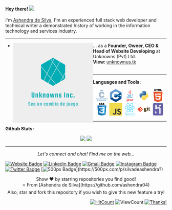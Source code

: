 <h4> Hey there! <img src="https://raw.githubusercontent.com/verma-anushka/verma-anushka/master/gifs/wave.gif" width="30px"></h4>

I'm [Ashendra de Silva](https://ashendradesilva.tk/), I'm an experienced full stack web developer and technical writer a demonstrated history of working in the information technology and services industry.

---


- <div>
    <img width="250" height="250" align='left' src="https://raw.githubusercontent.com/ashendra04/ashendra04/main/images/unknowns.png" >
    ... as a <strong>Founder, Owner, CEO & Head of Website Developing</strong> at Unknowns (Pvt) Ltd.
    <br />
    <strong>View: </strong> <a href="https://www.unknownus.tk/" >unknownus.tk</a> 
    <br /> 
    <br /> 
  </div>

  ***

**Languages and Tools:**

<p align="center">

  <div align="center">
  
  <code><img height="40" src="https://raw.githubusercontent.com/github/explore/80688e429a7d4ef2fca1e82350fe8e3517d3494d/topics/c/c.png"></code> <code><img height="40" src="https://raw.githubusercontent.com/github/explore/80688e429a7d4ef2fca1e82350fe8e3517d3494d/topics/cpp/cpp.png"></code> <code><img height="40" src="https://raw.githubusercontent.com/devicons/devicon/master/icons/java/java-original-wordmark.svg"></code> <code><img height="40" src="https://raw.githubusercontent.com/github/explore/80688e429a7d4ef2fca1e82350fe8e3517d3494d/topics/python/python.png"></code> <code><img height="40" src="https://raw.githubusercontent.com/github/explore/80688e429a7d4ef2fca1e82350fe8e3517d3494d/topics/html/html.png"></code> <code><img height="40" src="https://raw.githubusercontent.com/github/explore/80688e429a7d4ef2fca1e82350fe8e3517d3494d/topics/css/css.png"></code> <code><img height="40" src="https://raw.githubusercontent.com/github/explore/80688e429a7d4ef2fca1e82350fe8e3517d3494d/topics/javascript/javascript.png"></code> <code><img height="40" src="https://raw.githubusercontent.com/devicons/devicon/master/icons/react/react-original-wordmark.svg"></code> <code><img height="40" src="https://raw.githubusercontent.com/github/explore/80688e429a7d4ef2fca1e82350fe8e3517d3494d/topics/git/git.png"></code> <code><img height="40" src="https://raw.githubusercontent.com/devicons/devicon/master/icons/heroku/heroku-plain.svg"></code>
  </div>
  </p>

---

**Github Stats:**

<p align="center">
  
  <img src="https://github-readme-stats.vercel.app/api?username=ashendra04&hide=stars&show_icons=true&theme=dracula&line_height=32">
  <img src="https://github-readme-stats.vercel.app/api/top-langs/?username=ashendra04&count_private=true&theme=dracula">

</p>

---

<p align="center">
  <i>Let's connect and chat! Find me on the web...</i>
  
   [![Website Badge](https://img.shields.io/badge/-ashendra.tk-47CCCC?style=flat&logo=Google-Chrome&logoColor=white&link=https://ashendra.tk/)](https://ashendra.tk/) 
   [![Linkedin Badge](https://img.shields.io/badge/-Ashendra-blue?style=flat-square&logo=Linkedin&logoColor=white&link=https://www.linkedin.com/in/ashendra/)](https://www.linkedin.com/in/ashendra/) 
   [![Gmail Badge](https://img.shields.io/badge/-silvadeashendra-c14438?style=flat-square&logo=Gmail&logoColor=white&link=mailto:silvadeashendra@gmail.com)](mailto:silvadeashendra@gmail.com)
   [![Instagram Badge](https://img.shields.io/badge/-@chris_ashendra-pink?style=flat&logo=instagram&logoColor=white&link=https://instagram.com/chris_ashendra/)](https://instagram.com/chris_ashendra) 
   [![Twitter Badge](https://img.shields.io/badge/-AshendraDe-036be4?style=flat-square&logo=Twitter&logoColor=white&link=https://twitter.com/AshendraDe)](https://twitter.com/AshendraDe)
   [![500px Badge](https://img.shields.io/badge/-Ashendra%20de%20Silva-1c6340?style=flat&logo=500px&logoColor=white&link=https://500px.com/p/silvadeashendra?)](https://500px.com/p/silvadeashendra?)

  <p align="center">
    Show ❤️ by starring repositories you find good! 
    <br />
    ⭐️ From [Ashendra de Silva](https://github.com/ashendra04)
    <br />
    Also, star and fork this repository if you wish to give this new feature a try!
  </p>
</p>

<div align="right">
  
[![HitCount](http://hits.dwyl.com/ashendra04/ashendra04.svg)](http://hits.dwyl.com/ashendra04/ashendra04) ![ViewCount](https://views.whatilearened.today/views/github/ashendra04/ashendra04.svg) [![Thanks!](https://img.shields.io/badge/Thanks%20for%20visiting-!-1EAEDB.svg)](https://ashendra.tk/)

</div>
